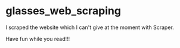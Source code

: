 # glasses_web_scraping

I scraped the website which I can't give at the moment with Scraper. 

Have fun while you read!!!
